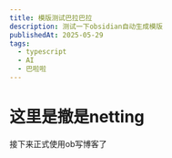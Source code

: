 ```yaml
---
title: 模版测试巴拉巴拉
description: 测试一下obsidian自动生成模版
publishedAt: 2025-05-29
tags:
  - typescript
  - AI
  - 巴啦啦
---
```

# 这里是撤是netting

接下来正式使用ob写博客了